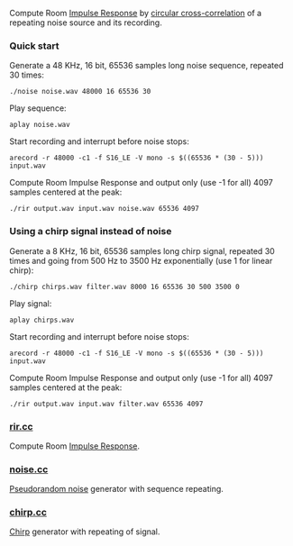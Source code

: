 
Compute Room [Impulse Response](https://en.wikipedia.org/wiki/Impulse_response) by [circular cross-correlation](https://en.wikipedia.org/wiki/Discrete_Fourier_transform#Circular_convolution_theorem_and_cross-correlation_theorem) of a repeating noise source and its recording.

### Quick start

Generate a 48 KHz, 16 bit, 65536 samples long noise sequence, repeated 30 times:

```
./noise noise.wav 48000 16 65536 30
```

Play sequence:

```
aplay noise.wav
```

Start recording and interrupt before noise stops:

```
arecord -r 48000 -c1 -f S16_LE -V mono -s $((65536 * (30 - 5))) input.wav
```

Compute Room Impulse Response and output only (use -1 for all) 4097 samples centered at the peak:

```
./rir output.wav input.wav noise.wav 65536 4097
```

### Using a chirp signal instead of noise

Generate a 8 KHz, 16 bit, 65536 samples long chirp signal, repeated 30 times and going from 500 Hz to 3500 Hz exponentially (use 1 for linear chirp):

```
./chirp chirps.wav filter.wav 8000 16 65536 30 500 3500 0
```

Play signal:

```
aplay chirps.wav
```

Start recording and interrupt before noise stops:

```
arecord -r 48000 -c1 -f S16_LE -V mono -s $((65536 * (30 - 5))) input.wav
```

Compute Room Impulse Response and output only (use -1 for all) 4097 samples centered at the peak:

```
./rir output.wav input.wav filter.wav 65536 4097
```

### [rir.cc](rir.cc)

Compute Room [Impulse Response](https://en.wikipedia.org/wiki/Impulse_response).

### [noise.cc](noise.cc)

[Pseudorandom noise](https://en.wikipedia.org/wiki/Pseudorandom_noise) generator with sequence repeating.

### [chirp.cc](chirp.cc)

[Chirp](https://en.wikipedia.org/wiki/Chirp) generator with repeating of signal.

